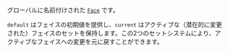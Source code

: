 グローバルに名前付けされた [`Face`](@ref) です。

`default` はフェイスの初期値を提供し、`current` はアクティブな（潜在的に変更された）フェイスのセットを保持します。この2つのセットシステムにより、アクティブなフェイスへの変更を元に戻すことができます。
